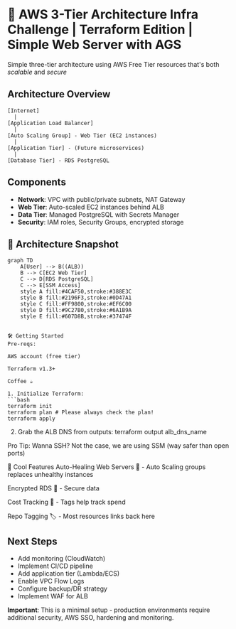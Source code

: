 # 🚀 AWS 3-Tier Architecture Infra Challenge | Terraform Edition | Simple Web Server with AGS

Simple three-tier architecture using AWS Free Tier resources that's both *scalable* and *secure* 

## Architecture Overview
```
[Internet]
  |
[Application Load Balancer]
  |
[Auto Scaling Group] - Web Tier (EC2 instances)
  |
[Application Tier] - (Future microservices)
  |
[Database Tier] - RDS PostgreSQL
```

## Components
- **Network**: VPC with public/private subnets, NAT Gateway
- **Web Tier**: Auto-scaled EC2 instances behind ALB
- **Data Tier**: Managed PostgreSQL with Secrets Manager
- **Security**: IAM roles, Security Groups, encrypted storage



## 📐 Architecture Snapshot  
```mermaid  
graph TD  
    A[User] --> B((ALB))  
    B --> C[EC2 Web Tier]  
    C --> D[RDS PostgreSQL]  
    C --> E[SSM Access]  
    style A fill:#4CAF50,stroke:#388E3C  
    style B fill:#2196F3,stroke:#0D47A1  
    style C fill:#FF9800,stroke:#EF6C00  
    style D fill:#9C27B0,stroke:#6A1B9A  
    style E fill:#607D8B,stroke:#37474F  


🛠️ Getting Started
Pre-reqs:

AWS account (free tier)

Terraform v1.3+

Coffee ☕ 

1. Initialize Terraform:
```bash
terraform init
terraform plan # Please always check the plan!
terraform apply
```

2. Grab the ALB DNS from outputs:
terraform output alb_dns_name

Pro Tip: Wanna SSH? Not the case, we are using SSM (way safer than open ports)



🌟 Cool Features
Auto-Healing Web Servers 🤖 - Auto Scaling groups replaces unhealthy instances

Encrypted RDS 🔐 - Secure data

Cost Tracking 💸 - Tags help track spend

Repo Tagging 🏷️ - Most resources links back here

## Next Steps
- Add monitoring (CloudWatch)
- Implement CI/CD pipeline
- Add application tier (Lambda/ECS)
- Enable VPC Flow Logs
- Configure backup/DR strategy
- Implement WAF for ALB

**Important**: This is a minimal setup - production environments require additional security, AWS SSO,  hardening and monitoring.
